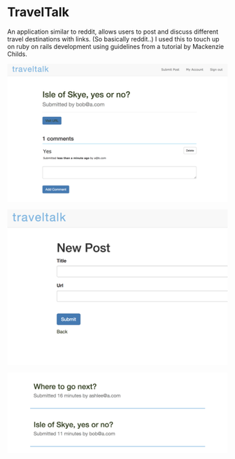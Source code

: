 # TravelTalk

An application similar to reddit, allows users to post and discuss different travel destinations with links. (So basically reddit..) I used this to touch up on ruby on rails development using guidelines from a tutorial by Mackenzie Childs. 

![alt text](https://github.com/ashleefoureyes/traveltalk/blob/master/preview/demo1.png)

![alt text](https://github.com/ashleefoureyes/traveltalk/blob/master/preview/demo2.png)

![alt text](https://github.com/ashleefoureyes/traveltalk/blob/master/preview/demo3.png)